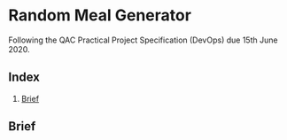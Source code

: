 # Random Meal Generator
Following the QAC Practical Project Specification (DevOps) due 15th June 2020.

## Index
1. [Brief](#brief)

## Brief

